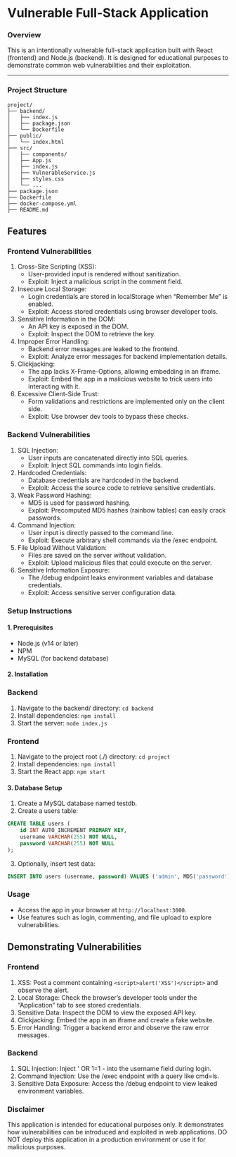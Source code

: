 # **Vulnerable Full-Stack Application**

### **Overview**

This is an intentionally vulnerable full-stack application built with React (frontend) and Node.js (backend). It is designed for educational purposes to demonstrate common web vulnerabilities and their exploitation.

---

### **Project Structure**

```plaintext
project/
├── backend/
│   ├── index.js
│   ├── package.json
│   └── Dockerfile
├── public/
│   └── index.html
├── src/
│   ├── components/
│   ├── App.js
│   ├── index.js
│   ├── VulnerableService.js
│   ├── styles.css
│   └── ...
├── package.json
├── Dockerfile
├── docker-compose.yml
├── README.md
```


## Features

### Frontend Vulnerabilities

1. Cross-Site Scripting (XSS):
	- User-provided input is rendered without sanitization.
	- Exploit: Inject a malicious script in the comment field.
2. Insecure Local Storage:
	- Login credentials are stored in localStorage when “Remember Me” is enabled.
	- Exploit: Access stored credentials using browser developer tools.
3. Sensitive Information in the DOM:
	- An API key is exposed in the DOM.
	- Exploit: Inspect the DOM to retrieve the key.
4. Improper Error Handling:
	- Backend error messages are leaked to the frontend.
	- Exploit: Analyze error messages for backend implementation details.
5. Clickjacking:
	- The app lacks X-Frame-Options, allowing embedding in an iframe.
	- Exploit: Embed the app in a malicious website to trick users into interacting with it.
6. Excessive Client-Side Trust:
	- Form validations and restrictions are implemented only on the client side.
	- Exploit: Use browser dev tools to bypass these checks.

### Backend Vulnerabilities

1. SQL Injection:
	- User inputs are concatenated directly into SQL queries.
	- Exploit: Inject SQL commands into login fields.
2. Hardcoded Credentials:
	- Database credentials are hardcoded in the backend.
	- Exploit: Access the source code to retrieve sensitive credentials.
3. Weak Password Hashing:
	- MD5 is used for password hashing.
	- Exploit: Precomputed MD5 hashes (rainbow tables) can easily crack passwords.
4. Command Injection:
	- User input is directly passed to the command line.
	- Exploit: Execute arbitrary shell commands via the /exec endpoint.
5. File Upload Without Validation:
	- Files are saved on the server without validation.
	- Exploit: Upload malicious files that could execute on the server.
6. Sensitive Information Exposure:
	- The /debug endpoint leaks environment variables and database credentials.
	- Exploit: Access sensitive server configuration data.

### Setup Instructions

#### 1. Prerequisites
- Node.js (v14 or later)
- NPM
- MySQL (for backend database)

#### 2. Installation

### Backend
1. Navigate to the backend/ directory: `cd backend`
2. Install dependencies: `npm install`
3. Start the server: `node index.js`

### Frontend
1. Navigate to the project root (./) directory: `cd project`
2. Install dependencies: `npm install`
3. Start the React app: `npm start`

#### 3. Database Setup
1. Create a MySQL database named testdb.
2. Create a users table:
```sql
CREATE TABLE users (
    id INT AUTO_INCREMENT PRIMARY KEY,
    username VARCHAR(255) NOT NULL,
    password VARCHAR(255) NOT NULL
);
```
3. Optionally, insert test data:

```sql
INSERT INTO users (username, password) VALUES ('admin', MD5('password'));
```

### Usage
- Access the app in your browser at `http://localhost:3000`.
- Use features such as login, commenting, and file upload to explore vulnerabilities.

## Demonstrating Vulnerabilities

### Frontend

1. XSS: Post a comment containing `<script>alert('XSS')</script>` and observe the alert.
2. Local Storage: Check the browser’s developer tools under the “Application” tab to see stored credentials.
3. Sensitive Data: Inspect the DOM to view the exposed API key.
4. Clickjacking: Embed the app in an iframe and create a fake website.
5. Error Handling: Trigger a backend error and observe the raw error messages.

### Backend

1. SQL Injection: Inject ' OR 1=1   - into the username field during login.
2. Command Injection: Use the /exec endpoint with a query like cmd=ls.
3. Sensitive Data Exposure: Access the /debug endpoint to view leaked environment variables.

### Disclaimer

This application is intended for educational purposes only. It demonstrates how vulnerabilities can be introduced and exploited in web applications. DO NOT deploy this application in a production environment or use it for malicious purposes.
